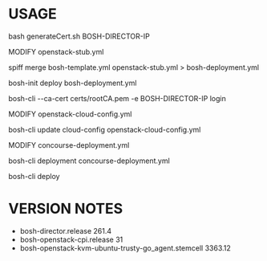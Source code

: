 # USAGE

bash generateCert.sh BOSH-DIRECTOR-IP

MODIFY openstack-stub.yml

spiff merge bosh-template.yml openstack-stub.yml > bosh-deployment.yml

bosh-init deploy bosh-deployment.yml

bosh-cli --ca-cert certs/rootCA.pem -e BOSH-DIRECTOR-IP login

MODIFY openstack-cloud-config.yml

bosh-cli update cloud-config openstack-cloud-config.yml

MODIFY concourse-deployment.yml

bosh-cli deployment concourse-deployment.yml

bosh-cli deploy

# VERSION NOTES

* bosh-director.release 261.4
* bosh-openstack-cpi.release 31
* bosh-openstack-kvm-ubuntu-trusty-go_agent.stemcell 3363.12
